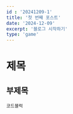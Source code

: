 ```yaml
---
id : '20241209-1'
title: '첫 번째 포스트'
date: '2024-12-09'
excerpt: '블로그 시작하기'
type: 'game'
---
```


# 제목

## 부제목

```
코드블럭
```